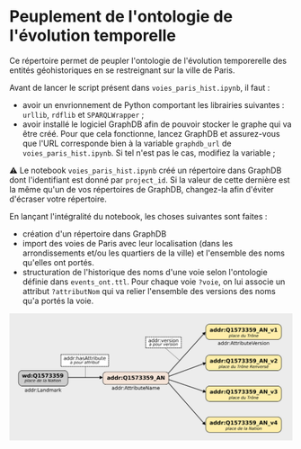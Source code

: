 # Peuplement de l'ontologie de l'évolution temporelle
Ce répertoire permet de peupler l'ontologie de l'évolution temporerelle des entités géohistoriques en se restreignant sur la ville de Paris.

Avant de lancer le script présent dans `voies_paris_hist.ipynb`, il faut :
* avoir un envrionnement de Python comportant les librairies suivantes : `urllib`, `rdflib` et `SPARQLWrapper` ;
* avoir installé le logiciel GraphDB afin de pouvoir stocker le graphe qui va être créé. Pour que cela fonctionne, lancez GraphDB et assurez-vous que l'URL corresponde bien à la variable `graphdb_url` de `voies_paris_hist.ipynb`. Si tel n'est pas le cas, modifiez la variable ;

:warning: Le notebook `voies_paris_hist.ipynb` créé un répertoire dans GraphDB dont l'identifiant est donné par `project_id`. Si la valeur de cette dernière est la même qu'un de vos répertoires de GraphDB, changez-la afin d'éviter d'écraser votre répertoire.

En lançant l'intégralité du notebook, les choses suivantes sont faites :
* création d'un répertoire dans GraphDB
* import des voies de Paris avec leur localisation (dans les arrondissements et/ou les quartiers de la ville) et l'ensemble des noms qu'elles ont portés.
* structuration de l'historique des noms d'une voie selon l'ontologie définie dans `events_ont.ttl`. Pour chaque voie `?voie`, on lui associe un attribut `?attributNom` qui va relier l'ensemble des versions des noms qu'a portés la voie.

![Structure des attributs pour les voies](./img/structure_example.svg)
